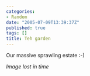 ```yaml
---
categories:
- Random
date: "2005-07-09T13:39:37Z"
published: true
tags: []
title: Teh garden
---
```


Our massive sprawling estate :-)

_Image lost in time_
